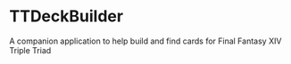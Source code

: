 # TTDeckBuilder
A companion application to help build and find cards for Final Fantasy XIV Triple Triad
